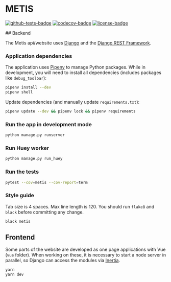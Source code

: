 # METIS

[![github-tests-badge]][github-tests]
[![codecov-badge]][codecov]
[![license-badge]](LICENSE)


## Backend

The Metis api/website uses [Django][django] and the [Django REST Framework][drf].

### Application dependencies

The application uses [Pipenv][pipenv] to manage Python packages. While in development, you will need to install
all dependencies (includes packages like `debug_toolbar`):

```bash
pipenv install --dev
pipenv shell
```

Update dependencies (and manually update `requirements.txt`):

```bash
pipenv update --dev && pipenv lock && pipenv requirements
```

### Run the app in development mode

```bash
python manage.py runserver
```

### Run Huey worker

```bash
python manage.py run_huey
```

### Run the tests

```bash
pytest --cov=metis --cov-report=term
```

### Style guide

Tab size is 4 spaces. Max line length is 120. You should run `flake8` and `black` before committing any change.

```bash
black metis
```

## Frontend

Some parts of the website are developed as one page applications with Vue (`vue` folder).
When working on these, it is necessary to start a node server in parallel, so Django can access the
modules via [Inertia][inertia].

```bash
yarn
yarn dev
```


[codecov]: https://app.codecov.io/gh/eillarra/metis
[codecov-badge]: https://codecov.io/gh/eillarra/metis/branch/master/graph/badge.svg?token=UAQVA8J7YS
[github-tests]: https://github.com/eillarra/metis/actions?query=workflow%3Atests
[github-tests-badge]: https://github.com/eillarra/metis/workflows/tests/badge.svg
[license-badge]: https://img.shields.io/badge/license-MIT-blue.svg

[django]: https://www.djangoproject.com/
[drf]: https://www.django-rest-framework.org/
[inertia]: https://inertiajs.com/
[pipenv]: https://docs.pipenv.org/#install-pipenv-today

